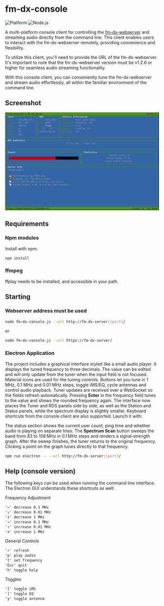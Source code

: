 # fm-dx-console

![Platform](https://img.shields.io/badge/platform-linux%20%7C%20windows%20%7C%20macos-brightgreen)
![Node.js](https://img.shields.io/badge/node-%3E%3D14.x-blue)


A multi-platform console client for controlling the [fm-dx-webserver](https://github.com/NoobishSVK/fm-dx-webserver) and streaming audio directly from the command line. This client enables users to interact with the fm-dx-webserver remotely, providing convenience and flexibility.

To utilize this client, you'll need to provide the URL of the fm-dx-webserver. It's important to note that the fm-dx-webserver version must be v1.2.6 or higher for seamless audio streaming functionality.

With this console client, you can conveniently tune the fm-dx-webserver and stream audio effortlessly, all within the familiar environment of the command line.

## Screenshot

![Screenshot Linux](images/screenshot-Linux.png "Screenshot Linux")

## Requirements

### Npm modules

Install with npm.

```bash
npm install
```

### ffmpeg

ffplay needs to be installed, and accessible in your path.

## Starting

### Webserver address must be used

```bash
node fm-dx-console.js --url http://fm-dx-server:[port]/
```

or

```bash
node fm-dx-console.js --url https://fm-dx-server/
```

### Electron Application

The project includes a graphical interface styled like a small audio player. It
displays the tuned frequency to three decimals. The value can be edited and will
only update from the tuner when the input field is not focused. Material icons
are used for the tuning controls. Buttons let you tune in 1 MHz, 0.1 MHz and 0.01
MHz steps, toggle iMS/EQ, cycle antennas and control audio
playback. Tuner updates are received over a WebSocket so the fields refresh
automatically. Pressing **Enter** in the frequency field tunes to the value and
shows the rounded frequency again. The interface now places the Tuner and RDS
panels side by side, as well as the Station and Status panels, while the
spectrum display is slightly smaller. Keyboard shortcuts from the console client
are also supported. Launch it with:

The status section shows the current user count, ping time and whether audio is
playing on separate lines.
The **Spectrum Scan** button sweeps the band from 83 to 108 MHz in 0.1 MHz steps
and renders a signal‑strength graph. After the sweep finishes, the tuner returns
to the original frequency. Clicking a point on the graph tunes directly to that
frequency.

```bash
npm run electron -- --url http://fm-dx-server:[port]/
```

## Help (console version)

The following keys can be used when running the command line interface. The
Electron GUI understands these shortcuts as well:

Frequency Adjustment

    '←' decrease 0.1 MHz
    '↓' decrease 0.01 MHz
    'z' decrease 1 MHz
    '→' increase 0.1 MHz
    '↑' increase 0.01 MHz
    'x' increase 1 MHz

General Controls

    'r' refresh
    'p' play audio
    't' set frequency
    'Esc' quit
    'h' toggle help

Toggles

    '[' toggle iMS
    ']' toggle EQ
    'y' toggle antenna
